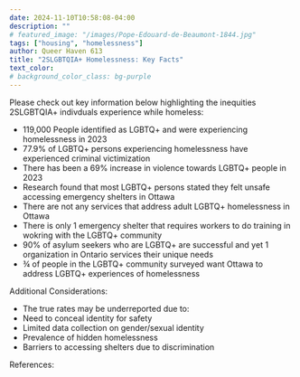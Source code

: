 ```yaml
---
date: 2024-11-10T10:58:08-04:00
description: ""
# featured_image: "/images/Pope-Edouard-de-Beaumont-1844.jpg"
tags: ["housing", "homelessness"]
author: Queer Haven 613
title: "2SLGBTQIA+ Homelessness: Key Facts"
text_color:
# background_color_class: bg-purple
---
```

Please check out key information below highlighting the inequities 2SLGBTQIA+ indivduals experience while homeless: 

* 119,000 People identified as LGBTQ+ and were experiencing homelessness in 2023
* 77.9% of LGBTQ+ persons experiencing homelessness have experienced criminal victimization
* There has been a 69% increase in violence towards LGBTQ+ people in 2023
* Research found that most LGBTQ+ persons stated they felt unsafe accessing emergency shelters in Ottawa
* There are not any services that address adult LGBTQ+ homelessness in Ottawa
* There is only 1 emergency shelter that requires workers to do training in wokring with the LGBTQ+ community
* 90% of asylum seekers who are LGBTQ+ are successful and yet 1 organization in Ontario services their unique needs
* ¾ of people in the LGBTQ+ community surveyed want Ottawa to address LGBTQ+ experiences of homelessness

Additional Considerations: 
  * The true rates may be underreported due to:
   * Need to conceal identity for safety
   * Limited data collection on gender/sexual identity
   * Prevalence of hidden homelessness
   * Barriers to accessing shelters due to discrimination

References: 
